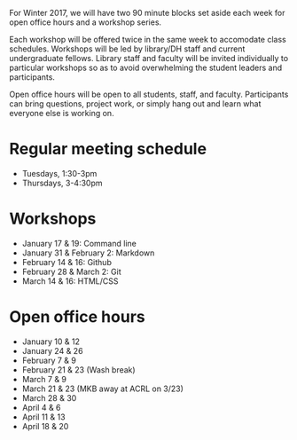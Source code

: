 For Winter 2017, we will have two 90 minute blocks set aside each week for open office hours and a workshop series. 

Each workshop will be offered twice in the same week to accomodate class schedules. Workshops will be led by library/DH staff and current undergraduate fellows. Library staff and faculty will be invited individually to particular workshops so as to avoid overwhelming the student leaders and participants.

Open office hours will be open to all students, staff, and faculty. Participants can bring questions, project work, or simply hang out and learn what everyone else is working on.  

# Regular meeting schedule
* Tuesdays, 1:30-3pm
* Thursdays, 3-4:30pm

# Workshops
* January 17 & 19: Command line 
* January 31 & February 2: Markdown
* February 14 & 16: Github
* February 28 & March 2: Git
* March 14 & 16: HTML/CSS 

# Open office hours
* January 10 & 12
* January 24 & 26
* February 7 & 9
* February 21 & 23 (Wash break)
* March 7 & 9
* March 21 & 23 (MKB away at ACRL on 3/23)
* March 28 & 30
* April 4 & 6
* April 11 & 13
* April 18 & 20